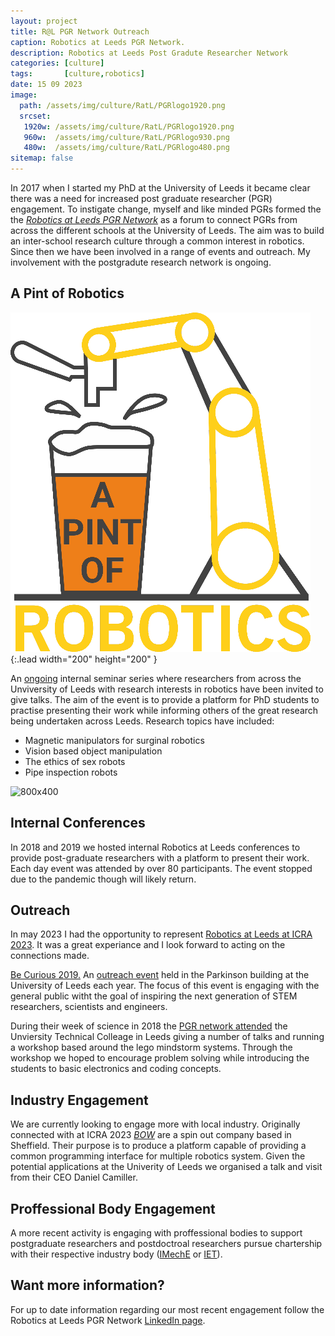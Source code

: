 ```yaml
---
layout: project
title: R@L PGR Network Outreach
caption: Robotics at Leeds PGR Network.
description: Robotics at Leeds Post Gradute Researcher Network
categories: [culture]
tags:       [culture,robotics]  
date: 15 09 2023
image: 
  path: /assets/img/culture/RatL/PGRlogo1920.png
  srcset: 
   1920w: /assets/img/culture/RatL/PGRlogo1920.png
   960w:  /assets/img/culture/RatL/PGRlogo930.png
   480w:  /assets/img/culture/RatL/PGRlogo480.png
sitemap: false
---
```


In 2017 when I started my PhD at the University of Leeds it became clear there was a need for increased post graduate researcher (PGR) engagement. To instigate change, myself and like minded PGRs formed the the [*Robotics at Leeds PGR Network*](https://robotics.leeds.ac.uk/pgr-network/) as a forum to connect PGRs from across the different schools at the University of Leeds. The aim was to build an inter-school research culture through a common interest in robotics. Since then we have been involved in a range of events and outreach. My involvement with the postgradute research network is ongoing.


## A Pint of Robotics

![200x200](/assets/img/culture/RatL/Pint_of_Robotics.png "A Pint of Robotics"){:.lead width="200" height="200" }

An [ongoing](https://robotics.leeds.ac.uk/pgr-network/a-pint-of-robotics/) internal seminar series where researchers from across the Unviversity of Leeds with research interests in robotics have been invited to give talks. The aim of the event is to provide a platform for PhD students to practise presenting their work while informing others of the great research being undertaken across Leeds. Research topics have included:
 <ul>
  <li>Magnetic manipulators for surginal robotics</li>
  <li>Vision based object manipulation</li>
  <li>The ethics of sex robots</li>
  <li>Pipe inspection robots</li>
</ul> 

![800x400](/assets/img/culture/RatL/pofr_talk.jpeg "Lending Room, The Library Pub")

## Internal Conferences
In 2018 and 2019 we hosted internal Robotics at Leeds conferences to provide post-graduate researchers with a platform to present their work. Each day event was attended by over 80 participants. The event stopped due to the pandemic though will likely return.

## Outreach

In may 2023 I had the opportunity to represent [Robotics at Leeds at ICRA 2023](https://rpturnbull.github.io/outreach/20230501-icra-2023/). It was a great experiance and I look forward to acting on the connections made.

[Be Curious 2019.](https://rpturnbull.github.io/outreach/2019-03-30-Be-Curious/) An [outreach event](https://www.leeds.ac.uk/becurious) held in the Parkinson building at the University of Leeds each year. The focus of this event is engaging with the general public witht the goal of inspiring the next generation of STEM researchers, scientists and engineers.

During their week of science in 2018 the [PGR network attended](https://rpturnbull.github.io/outreach/2018-03-06-UTC-Robotics-Week) the Unviersity Technical Colleage in Leeds giving a number of talks and running a workshop based around the lego mindstorm systems. Through the workshop we hoped to encourage problem solving while introducing the students to basic electronics and coding concepts.

## Industry Engagement

We are currently looking to engage more with local industry. Originally connected with at ICRA 2023 [*BOW*](https://bow.software/login) are a spin out company based in Sheffield. Their purpose is to produce a platform capable of providing a common programming interface for multiple robotics system. Given the potential applications at the Univerity of Leeds we organised a talk and visit from their CEO Daniel Camiller.

## Proffessional Body Engagement
A more recent activity is engaging with proffessional bodies to support postgraduate researchers and postdoctroal researchers pursue chartership with their respective industry body ([IMechE](www.imeche.org) or [IET](https://www.theiet.org/)).

## Want more information?
For up to date information regarding our most recent engagement follow the Robotics at Leeds PGR Network [LinkedIn page](https://www.linkedin.com/company/robotics-at-leeds-post-graduate-network/).